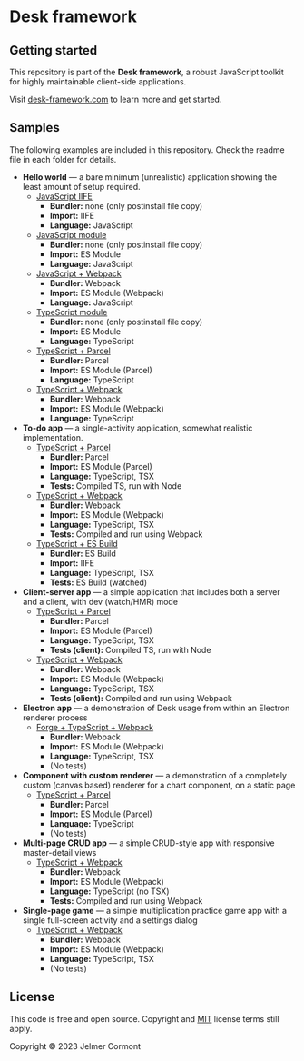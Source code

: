 # Desk framework

## Getting started

This repository is part of the **Desk framework**, a robust JavaScript toolkit for highly maintainable client-side applications.

Visit [desk-framework.com](https://desk-framework.com) to learn more and get started.

## Samples

The following examples are included in this repository. Check the readme file in each folder for details.

- **Hello world** — a bare minimum (unrealistic) application showing the least amount of setup required.
  - [JavaScript IIFE](./hello-iife-js)
    - **Bundler:** none (only postinstall file copy)
    - **Import:** IIFE
    - **Language:** JavaScript
  - [JavaScript module](./hello-esm-js)
    - **Bundler:** none (only postinstall file copy)
    - **Import:** ES Module
    - **Language:** JavaScript
  - [JavaScript + Webpack](./hello-webpack-js)
    - **Bundler:** Webpack
    - **Import:** ES Module (Webpack)
    - **Language:** JavaScript
  - [TypeScript module](./hello-esm-ts)
    - **Bundler:** none (only postinstall file copy)
    - **Import:** ES Module
    - **Language:** TypeScript
  - [TypeScript + Parcel](./hello-parcel-ts)
    - **Bundler:** Parcel
    - **Import:** ES Module (Parcel)
    - **Language:** TypeScript
  - [TypeScript + Webpack](./hello-webpack-ts)
    - **Bundler:** Webpack
    - **Import:** ES Module (Webpack)
    - **Language:** TypeScript
- **To-do app** — a single-activity application, somewhat realistic implementation.
  - [TypeScript + Parcel](./todo-parcel-tsx)
    - **Bundler:** Parcel
    - **Import:** ES Module (Parcel)
    - **Language:** TypeScript, TSX
    - **Tests:** Compiled TS, run with Node
  - [TypeScript + Webpack](./todo-webpack-tsx)
    - **Bundler:** Webpack
    - **Import:** ES Module (Webpack)
    - **Language:** TypeScript, TSX
    - **Tests:** Compiled and run using Webpack
  - [TypeScript + ES Build](./todo-esbuild-tsx)
    - **Bundler:** ES Build
    - **Import:** IIFE
    - **Language:** TypeScript, TSX
    - **Tests:** ES Build (watched)
- **Client-server app** — a simple application that includes both a server and a client, with dev (watch/HMR) mode
  - [TypeScript + Parcel](./server-client-parcel-tsx/)
    - **Bundler:** Parcel
    - **Import:** ES Module (Parcel)
    - **Language:** TypeScript, TSX
    - **Tests (client):** Compiled TS, run with Node
  - [TypeScript + Webpack](./server-client-webpack-tsx/)
    - **Bundler:** Webpack
    - **Import:** ES Module (Webpack)
    - **Language:** TypeScript, TSX
    - **Tests (client):** Compiled and run using Webpack
- **Electron app** — a demonstration of Desk usage from within an Electron renderer process
  - [Forge + TypeScript + Webpack](./electron-forge-tsx/)
    - **Bundler:** Webpack
    - **Import:** ES Module (Webpack)
    - **Language:** TypeScript, TSX
    - (No tests)
- **Component with custom renderer** — a demonstration of a completely custom (canvas based) renderer for a chart component, on a static page
  - [TypeScript + Parcel](./custom-render-parcel-ts/)
    - **Bundler:** Parcel
    - **Import:** ES Module (Parcel)
    - **Language:** TypeScript
    - (No tests)
- **Multi-page CRUD app** — a simple CRUD-style app with responsive master-detail views
  - [TypeScript + Webpack](./crud-webpack-ts/)
    - **Bundler:** Webpack
    - **Import:** ES Module (Webpack)
    - **Language:** TypeScript (no TSX)
    - **Tests:** Compiled and run using Webpack
- **Single-page game** — a simple multiplication practice game app with a single full-screen activity and a settings dialog
  - [TypeScript + Webpack](./game-webpack-tsx/)
    - **Bundler:** Webpack
    - **Import:** ES Module (Webpack)
    - **Language:** TypeScript, TSX
    - (No tests)

## License

This code is free and open source. Copyright and [MIT](https://opensource.org/licenses/MIT) license terms still apply.

Copyright &copy; 2023 Jelmer Cormont
